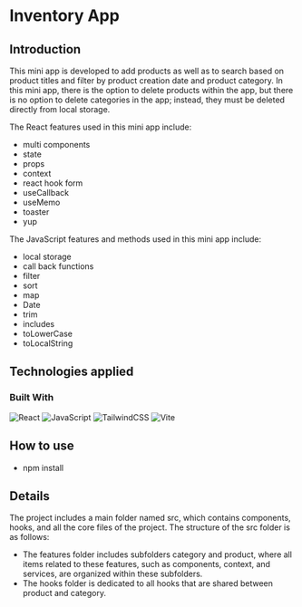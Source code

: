 # Inventory App  




## Introduction
This mini app is developed  to add products as well as to search based on product titles and filter by product creation date and product category.
In this mini app, there is the option to delete products within the app, but there is no option to delete categories in the app; instead, they must be deleted directly from local storage.

The React features used in this mini app include: 
- multi components
- state
-  props
- context
- react hook form
- useCallback
- useMemo
- toaster
- yup
  
The JavaScript features and methods used in this mini app include: 
- local storage
- call back functions
- filter
- sort
- map
- Date
- trim
- includes
- toLowerCase
- toLocalString

## Technologies applied 
### Built With
![React](https://img.shields.io/badge/react-%2320232a.svg?style=for-the-badge&logo=react&logoColor=%2361DAFB)
![JavaScript](https://img.shields.io/badge/javascript-%23323330.svg?style=for-the-badge&logo=javascript&logoColor=%23F7DF1E)
![TailwindCSS](https://img.shields.io/badge/tailwindcss-%2338B2AC.svg?style=for-the-badge&logo=tailwind-css&logoColor=white)
![Vite](https://img.shields.io/badge/vite-%23646CFF.svg?style=for-the-badge&logo=vite&logoColor=white)



## How to use
- npm install

  
## Details
The project includes a main folder named src, which contains components, hooks, and all the core files of the project.
The structure of the src folder is as follows:
- The features folder includes subfolders category and product, where all items related to these features, such as components, context, and services, are organized within these subfolders.
- The hooks folder is dedicated to all hooks that are shared between product and category.


